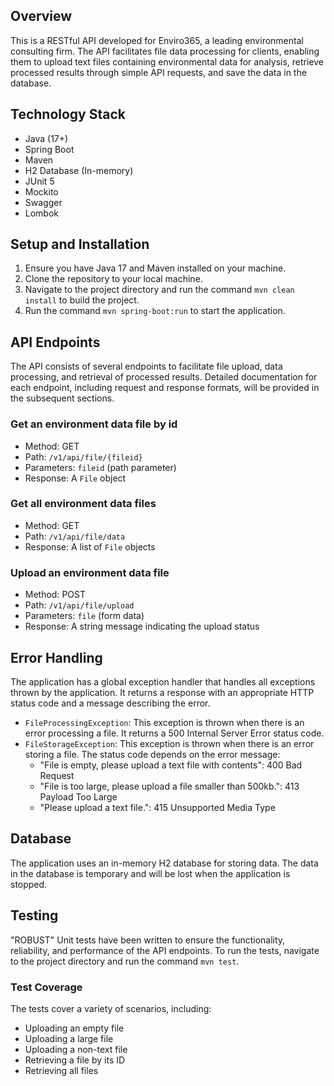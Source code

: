## Overview

This is a RESTful API developed for Enviro365, a leading environmental consulting firm. The API facilitates file data
processing for clients, enabling them to upload text files containing environmental data for analysis, retrieve
processed results through simple API requests, and save the data in the database.

## Technology Stack

- Java (17+)
- Spring Boot
- Maven
- H2 Database (In-memory)
- JUnit 5
- Mockito
- Swagger
- Lombok

## Setup and Installation

1. Ensure you have Java 17 and Maven installed on your machine.
2. Clone the repository to your local machine.
3. Navigate to the project directory and run the command `mvn clean install` to build the project.
4. Run the command `mvn spring-boot:run` to start the application.

## API Endpoints

The API consists of several endpoints to facilitate file upload, data processing, and retrieval of processed results.
Detailed documentation for each endpoint, including request and response formats, will be provided in the subsequent
sections.

### Get an environment data file by id

- Method: GET
- Path: `/v1/api/file/{fileid}`
- Parameters: `fileid` (path parameter)
- Response: A `File` object

### Get all environment data files

- Method: GET
- Path: `/v1/api/file/data`
- Response: A list of `File` objects

### Upload an environment data file

- Method: POST
- Path: `/v1/api/file/upload`
- Parameters: `file` (form data)
- Response: A string message indicating the upload status

## Error Handling

The application has a global exception handler that handles all exceptions thrown by the application. It returns a
response with an appropriate HTTP status code and a message describing the error.

- `FileProcessingException`: This exception is thrown when there is an error processing a file. It returns a 500
  Internal Server Error status code.
- `FileStorageException`: This exception is thrown when there is an error storing a file. The status code depends on the
  error message:
    - "File is empty, please upload a text file with contents": 400 Bad Request
    - "File is too large, please upload a file smaller than 500kb.": 413 Payload Too Large
    - "Please upload a text file.": 415 Unsupported Media Type

## Database

The application uses an in-memory H2 database for storing data. The data in the database is temporary and will be lost
when the application is stopped.

## Testing

"ROBUST" Unit tests have been written to ensure the functionality, reliability, and performance of the API endpoints. To run the
tests, navigate to the project directory and run the command `mvn test`.

### Test Coverage

The tests cover a variety of scenarios, including:

- Uploading an empty file
- Uploading a large file
- Uploading a non-text file
- Retrieving a file by its ID
- Retrieving all files